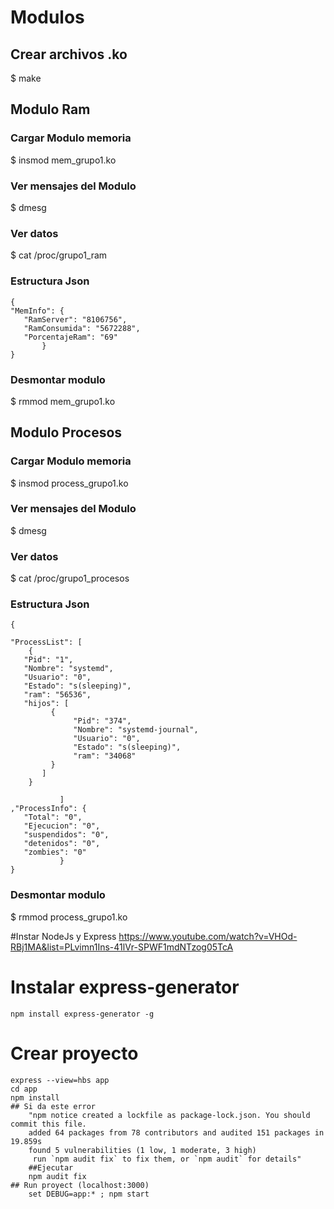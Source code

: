 # Modulos
## Crear archivos .ko
$ make
## Modulo Ram 
### Cargar Modulo memoria
$ insmod mem_grupo1.ko
### Ver mensajes del Modulo
$ dmesg
### Ver datos 
$ cat /proc/grupo1_ram
### Estructura Json
	{ 
	"MemInfo": {
	   "RamServer": "8106756",
	   "RamConsumida": "5672288",
	   "PorcentajeRam": "69"
		   }
	}
### Desmontar modulo
$ rmmod  mem_grupo1.ko

## Modulo Procesos 
### Cargar Modulo memoria
$ insmod process_grupo1.ko
### Ver mensajes del Modulo
$ dmesg
### Ver datos 
$ cat /proc/grupo1_procesos
### Estructura Json
	{

	"ProcessList": [
	    {
	   "Pid": "1",
	   "Nombre": "systemd",
	   "Usuario": "0",
	   "Estado": "s(sleeping)",
	   "ram": "56536",
	   "hijos": [
			 {
			      "Pid": "374",
			      "Nombre": "systemd-journal",
			      "Usuario": "0",
			      "Estado": "s(sleeping)",
			      "ram": "34068"
			 }
		   ]
	    }
		
		       ]
	,"ProcessInfo": {
	   "Total": "0",
	   "Ejecucion": "0",
	   "suspendidos": "0",
	   "detenidos": "0",
	   "zombies": "0"
		       }
	}


### Desmontar modulo
$ rmmod  process_grupo1.ko

#Instar NodeJs y Express
	https://www.youtube.com/watch?v=VHOd-RBj1MA&list=PLvimn1Ins-41lVr-SPWF1mdNTzog05TcA

# Instalar  express-generator
	npm install express-generator -g

# Crear proyecto
	express --view=hbs app
	cd app 
	npm install
	## Si da este error
		"npm notice created a lockfile as package-lock.json. You should commit this file.
		added 64 packages from 78 contributors and audited 151 packages in 19.859s
		found 5 vulnerabilities (1 low, 1 moderate, 3 high)
		 run `npm audit fix` to fix them, or `npm audit` for details"
		##Ejecutar
		npm audit fix 
	## Run proyect (localhost:3000)
		set DEBUG=app:* ; npm start
